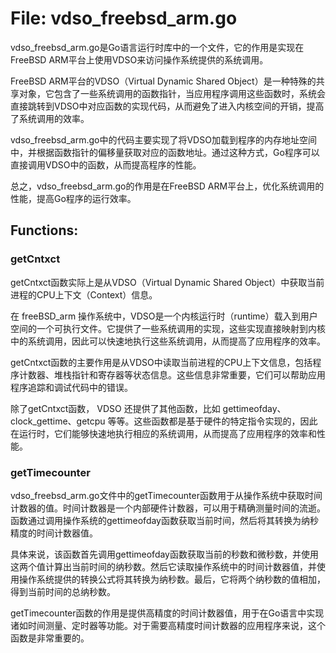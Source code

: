 # File: vdso_freebsd_arm.go

vdso_freebsd_arm.go是Go语言运行时库中的一个文件，它的作用是实现在FreeBSD ARM平台上使用VDSO来访问操作系统提供的系统调用。

FreeBSD ARM平台的VDSO（Virtual Dynamic Shared Object）是一种特殊的共享对象，它包含了一些系统调用的函数指针，当应用程序调用这些函数时，系统会直接跳转到VDSO中对应函数的实现代码，从而避免了进入内核空间的开销，提高了系统调用的效率。

vdso_freebsd_arm.go中的代码主要实现了将VDSO加载到程序的内存地址空间中，并根据函数指针的偏移量获取对应的函数地址。通过这种方式，Go程序可以直接调用VDSO中的函数，从而提高程序的性能。

总之，vdso_freebsd_arm.go的作用是在FreeBSD ARM平台上，优化系统调用的性能，提高Go程序的运行效率。

## Functions:

### getCntxct

getCntxct函数实际上是从VDSO（Virtual Dynamic Shared Object）中获取当前进程的CPU上下文（Context）信息。

在 freeBSD_arm 操作系统中，VDSO是一个内核运行时（runtime）载入到用户空间的一个可执行文件。它提供了一些系统调用的实现，这些实现直接映射到内核中的系统调用，因此可以快速地执行这些系统调用，从而提高了应用程序的效率。

getCntxct函数的主要作用是从VDSO中读取当前进程的CPU上下文信息，包括程序计数器、堆栈指针和寄存器等状态信息。这些信息非常重要，它们可以帮助应用程序追踪和调试代码中的错误。

除了getCntxct函数， VDSO 还提供了其他函数，比如 gettimeofday、clock_gettime、getcpu 等等。这些函数都是基于硬件的特定指令实现的，因此在运行时，它们能够快速地执行相应的系统调用，从而提高了应用程序的效率和性能。



### getTimecounter

vdso_freebsd_arm.go文件中的getTimecounter函数用于从操作系统中获取时间计数器的值。时间计数器是一个内部硬件计数器，可以用于精确测量时间的流逝。函数通过调用操作系统的gettimeofday函数获取当前时间，然后将其转换为纳秒精度的时间计数器值。

具体来说，该函数首先调用gettimeofday函数获取当前的秒数和微秒数，并使用这两个值计算出当前时间的纳秒数。然后它读取操作系统中的时间计数器值，并使用操作系统提供的转换公式将其转换为纳秒数。最后，它将两个纳秒数的值相加，得到当前时间的总纳秒数。

getTimecounter函数的作用是提供高精度的时间计数器值，用于在Go语言中实现诸如时间测量、定时器等功能。对于需要高精度时间计数器的应用程序来说，这个函数是非常重要的。



